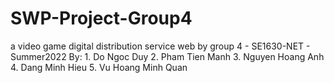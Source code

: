 # SWP-Project-Group4
a video game digital distribution service web by group 4 - SE1630-NET - Summer2022
By: 1. Do Ngoc Duy
    2. Pham Tien Manh
    3. Nguyen Hoang Anh
    4. Dang Minh Hieu
    5. Vu Hoang Minh Quan
